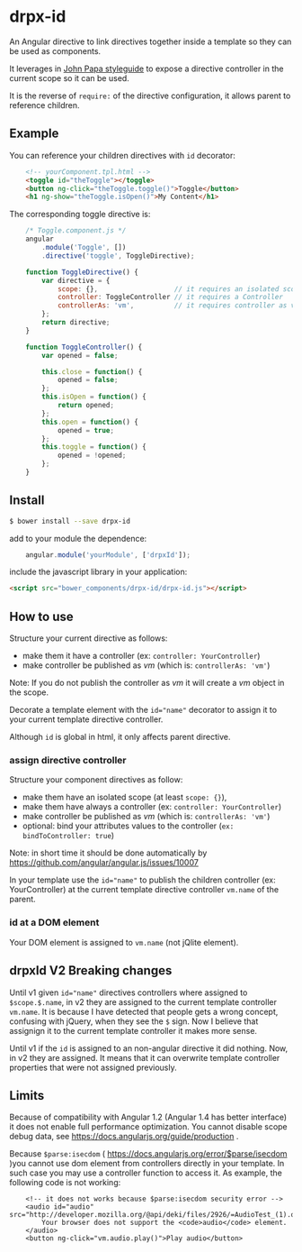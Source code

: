 drpx-id
=================

An Angular directive to link directives together inside a template so they can be used as components. 

It leverages in [John Papa styleguide](https://github.com/johnpapa/angular-styleguide) to expose a directive controller in the current scope so it can be used.

It is the reverse of `require:` of the directive configuration, it allows parent to reference children.


Example
-------

You can reference your children directives with `id` decorator:

```html
    <!-- yourComponent.tpl.html -->
    <toggle id="theToggle"></toggle>
    <button ng-click="theToggle.toggle()">Toggle</button>
    <h1 ng-show="theToggle.isOpen()">My Content</h1>
```


The corresponding toggle directive is:

```javascript
    /* Toggle.component.js */
    angular
        .module('Toggle', [])
        .directive('toggle', ToggleDirective);

    function ToggleDirective() {
        var directive = {
            scope: {},                   // it requires an isolated scope
            controller: ToggleController // it requires a Controller
            controllerAs: 'vm',          // it requires controller as vm
        };
        return directive;
    }

    function ToggleController() {
        var opened = false;

        this.close = function() {
            opened = false;
        };
        this.isOpen = function() {
            return opened;
        };
        this.open = function() {
            opened = true;
        };
        this.toggle = function() {
            opened = !opened;
        };
    }
```



Install
-------

```bash
$ bower install --save drpx-id
```

add to your module the dependence:

```javascript
    angular.module('yourModule', ['drpxId']);
```

include the javascript library in your application:

```html
<script src="bower_components/drpx-id/drpx-id.js"></script>
```


How to use
----------

Structure your current directive as follows:

- make them it have a controller (ex: `controller: YourController`)
- make controller be published as _vm_ (which is: `controllerAs: 'vm'`)

Note: If you do not publish the controller as _vm_ it will create a _vm_ object in the scope.

Decorate a template element with the `id="name"` decorator to assign it to your current template directive controller.

Although `id` is global in html, it only affects parent directive.


### assign directive controller

Structure your component directives as follow:

- make them have an isolated scope (at least `scope: {}`),
- make them have always a controller (ex: `controller: YourController`)
- make controller be published as _vm_ (which is: `controllerAs: 'vm'`)
- optional: bind your attributes values to the controller (`ex: bindToController: true`)

Note: in short time it should be done automatically by https://github.com/angular/angular.js/issues/10007

In your template use the `id="name"` to publish the children controller (ex: YourController) at the current template directive controller `vm.name` of the parent.

### id at a DOM element

Your DOM element is assigned to `vm.name` (not jQlite element).


drpxId V2 Breaking changes
--------------------------

Until v1 given `id="name"` directives controllers where assigned to `$scope.$.name`, in v2 they are assigned to the current template controller `vm.name`. It is because I have detected that people gets a wrong concept, confusing with jQuery, when they see the `$` sign. Now I believe that assignign it to the current template controller it makes more sense.

Until v1 if the `id` is assigned to an non-angular directive it did nothing. Now, in v2 they are assigned. It means that it can overwrite template controller properties that were not assigned previously.


Limits
------

Because of compatibility with Angular 1.2 (Angular 1.4 has better interface) it does not enable full performance optimization. You cannot disable scope debug data, see https://docs.angularjs.org/guide/production .

Because `$parse:isecdom` ( https://docs.angularjs.org/error/$parse/isecdom )you cannot use dom element from controllers directly in your template. In such case you may use a controller function to access it. As example, the following code is not working:

```
    <!-- it does not works because $parse:isecdom security error -->
    <audio id="audio" src="http://developer.mozilla.org/@api/deki/files/2926/=AudioTest_(1).ogg">
        Your browser does not support the <code>audio</code> element.
    </audio>
    <button ng-click="vm.audio.play()">Play audio</button>
```


